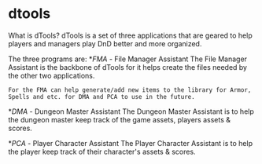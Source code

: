 # dtools
What is dTools? dTools is a set of three applications that are geared to help players and managers play DnD better and more organized.

The three programs are:
  **FMA* - File Manager Assistant
    The File Manager Assistant is the backbone of dTools for it helps create the files needed by the other two applications.

    For the FMA can help generate/add new items to the library for Armor, Spells and etc. for DMA and PCA to use in the future.
    
  **DMA* - Dungeon Master Assistant
    The Dungeon Master Assistant is to help the dungeon master keep track of the game assets, players assets & scores.
    
  **PCA* - Player Character Assistant
    The Player Character Assistant is to help the player keep track of their character's assets & scores.
